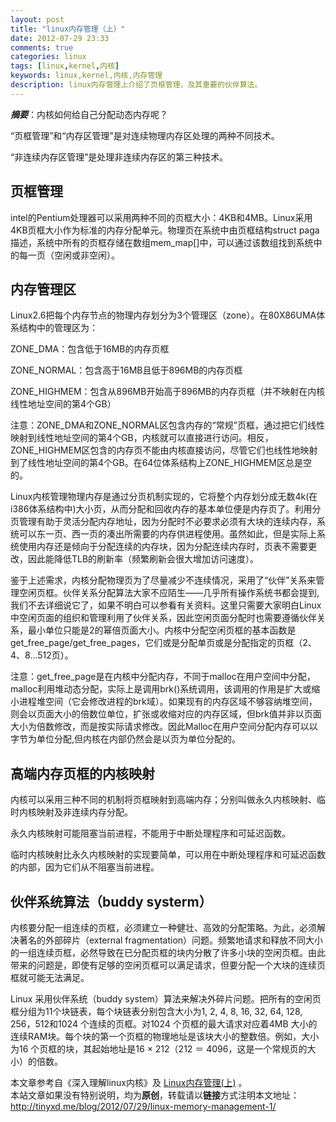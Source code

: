 ```yaml
---
layout: post
title: "linux内存管理（上）"
date: 2012-07-29 23:33
comments: true
categories: linux
tags: [linux,kernel,内核]
keywords: linux,kernel,内核,内存管理
description: linux内存管理上介绍了页框管理，及其重要的伙伴算法。
---
```


***摘要***：内核如何给自己分配动态内存呢？  

“页框管理”和“内存区管理”是对连续物理内存区处理的两种不同技术。  

“非连续内存区管理”是处理非连续内存区的第三种技术。  

 

页框管理  
---
intel的Pentium处理器可以采用两种不同的页框大小：4KB和4MB。Linux采用4KB页框大小作为标准的内存分配单元。物理页在系统中由页框结构struct paga描述，系统中所有的页框存储在数组mem_map[]中，可以通过该数组找到系统中的每一页（空闲或非空闲）。  

 
<!--more-->
内存管理区  
---
Linux2.6把每个内存节点的物理内存划分为3个管理区（zone）。在80X86UMA体系结构中的管理区为：  

ZONE_DMA：包含低于16MB的内存页框  

ZONE_NORMAL：包含高于16MB且低于896MB的内存页框  

ZONE_HIGHMEM：包含从896MB开始高于896MB的内存页框（并不映射在内核线性地址空间的第4个GB）  

注意：ZONE_DMA和ZONE_NORMAL区包含内存的“常规”页框，通过把它们线性映射到线性地址空间的第4个GB，内核就可以直接进行访问。相反，ZONE_HIGHMEM区包含的内存页不能由内核直接访问，尽管它们也线性地映射到了线性地址空间的第4个GB。在64位体系结构上ZONE_HIGHMEM区总是空的。  

Linux内核管理物理内存是通过分页机制实现的，它将整个内存划分成无数4k(在i386体系结构中)大小页，从而分配和回收内存的基本单位便是内存页了。利用分页管理有助于灵活分配内存地址，因为分配时不必要求必须有大块的连续内存，系统可以东一页、西一页的凑出所需要的内存供进程使用。虽然如此，但是实际上系统使用内存还是倾向于分配连续的内存块，因为分配连续内存时，页表不需要更改，因此能降低TLB的刷新率（频繁刷新会很大增加访问速度）。     

鉴于上述需求，内核分配物理页为了尽量减少不连续情况，采用了“伙伴”关系来管理空闲页框。伙伴关系分配算法大家不应陌生——几乎所有操作系统书都会提到,我们不去详细说它了，如果不明白可以参看有关资料。这里只需要大家明白Linux中空闲页面的组织和管理利用了伙伴关系，因此空闲页面分配时也需要遵循伙伴关系，最小单位只能是2的幂倍页面大小。内核中分配空闲页框的基本函数是get_free_page/get_free_pages，它们或是分配单页或是分配指定的页框（2、4、8…512页）。  

注意：get_free_page是在内核中分配内存，不同于malloc在用户空间中分配，malloc利用堆动态分配，实际上是调用brk()系统调用，该调用的作用是扩大或缩小进程堆空间（它会修改进程的brk域）。如果现有的内存区域不够容纳堆空间，则会以页面大小的倍数位单位，扩张或收缩对应的内存区域，但brk值并非以页面大小为倍数修改，而是按实际请求修改。因此Malloc在用户空间分配内存可以以字节为单位分配,但内核在内部仍然会是以页为单位分配的。  

 

高端内存页框的内核映射  
---
内核可以采用三种不同的机制将页框映射到高端内存；分别叫做永久内核映射、临时内核映射及非连续内存分配。  

永久内核映射可能阻塞当前进程，不能用于中断处理程序和可延迟函数。  

临时内核映射比永久内核映射的实现要简单，可以用在中断处理程序和可延迟函数的内部，因为它们从不阻塞当前进程。  

 

伙伴系统算法（buddy systerm）  
---
内核要分配一组连续的页框，必须建立一种健壮、高效的分配策略。为此，必须解决著名的外部碎片（external fragmentation）问题。频繁地请求和释放不同大小的一组连续页框，必然导致在已分配页框的块内分散了许多小块的空闲页框。由此带来的问题是，即使有足够的空闲页框可以满足请求，但要分配一个大块的连续页框就可能无法满足。  

Linux 采用伙伴系统（buddy system）算法来解决外碎片问题。把所有的空闲页框分组为11个块链表，每个块链表分别包含大小为1, 2, 4, 8, 16, 32, 64, 128, 256，512和1024 个连续的页框。对1024 个页框的最大请求对应着4MB 大小的连续RAM块。每个块的第一个页框的物理地址是该块大小的整数倍。例如，大小为16 个页框的块，其起始地址是16 × 212（212 ＝ 4096，这是一个常规页的大小）的倍数。  

 
本文章参考自《深入理解linux内核》及 [Linux内存管理(上)](http://www.cnblogs.com/hoys/archive/2011/09/08/2171606.html) 。   
本站文章如果没有特别说明，均为**原创**，转载请以**链接**方式注明本文地址：<http://tinyxd.me/blog/2012/07/29/linux-memory-management-1/>
 
 